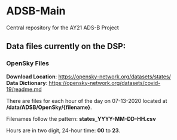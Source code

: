# ADSB-Main
Central repository for the AY21 ADS-B Project

## Data files currently on the DSP:
### OpenSky Files 
**Download Location**: https://opensky-network.org/datasets/states/  
**Data Dictionary**: https://opensky-network.org/datasets/covid-19/readme.md

There are files for each hour of the day on 07-13-2020 located at **/data/ADSB/OpenSky/{filename}**.

Filenames follow the pattern: **states_YYYY-MM-DD-HH.csv**

Hours are in two digit, 24-hour time: **00** to **23**.
